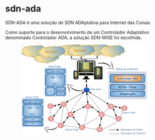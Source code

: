 # sdn-ada
SDN-ADA é uma solução de SDN ADAptativa para Internet das Coisas

Como suporte para o desenvolvimento de um Controlador Adaptativo denominado Controlador ADA, a solução SDN-WISE foi escolhida.

<div align="center">
    <img src="/IMG/visãoGeralADA.png" width="400px"</img> 
</div>
